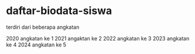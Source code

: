 # daftar-biodata-siswa
terdiri dari beberapa angkatan

2020 angkatan ke 1
2021 angaktan ke 2
2022 angkatan ke 3
2023 angkatan ke 4 
2024 angkatan ke 5 
